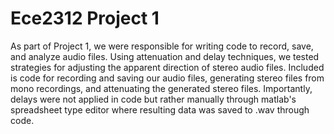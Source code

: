 # Ece2312 Project 1
As part of Project 1, we were responsible for writing code to record, save, and analyze audio files. Using attenuation and delay techniques, we tested strategies for adjusting the apparent direction of stereo audio files.
Included is code for recording and saving our audio files, generating stereo files from mono recordings, and attenuating the generated stereo files. Importantly, delays were not applied in code but rather manually through matlab's spreadsheet type editor where resulting data was saved to .wav through code.
